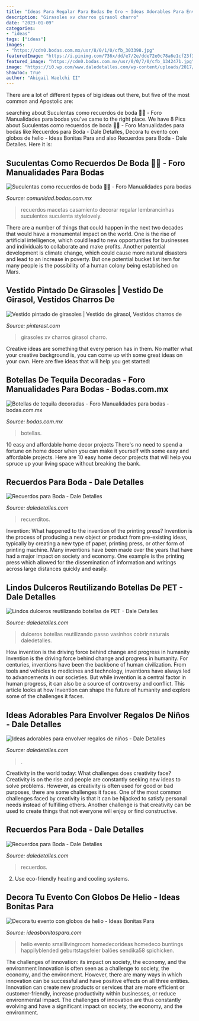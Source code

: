 ```yaml
---
title: "Ideas Para Regalar Para Bodas De Oro ~ Ideas Adorables Para Envolver Regalos De Niños"
description: "Girasoles xv charros girasol charro"
date: "2023-01-09"
categories:
- "ideas"
tags: ["ideas"]
images:
- "https://cdn0.bodas.com.mx/usr/8/0/1/0/cfb_303398.jpg"
featuredImage: "https://i.pinimg.com/736x/dd/e7/2e/dde72e0c78a6e1cf23f38e72bf71deb8.jpg"
featured_image: "https://cdn0.bodas.com.mx/usr/0/0/7/0/cfb_1342471.jpg"
image: "https://i0.wp.com/www.daledetalles.com/wp-content/uploads/2017/08/envolturas-de-animales5.jpg"
ShowToc: true
author: "Abigail Waelchi II"
---
```



There are a lot of different types of big ideas out there, but five of the most common and Apostolic are: 

	

		
searching about Suculentas como recuerdos de boda 🌵🌸 - Foro Manualidades para bodas you've came to the right place. We have 8 Pics about Suculentas como recuerdos de boda 🌵🌸 - Foro Manualidades para bodas like Recuerdos para Boda - Dale Detalles, Decora tu evento con globos de helio - Ideas Bonitas Para and also Recuerdos para Boda - Dale Detalles. Here it is:
		
    
## Suculentas Como Recuerdos De Boda 🌵🌸 - Foro Manualidades Para Bodas

<img loading=lazy src="https://cdn0.bodas.com.mx/usr/0/0/7/0/cfb_1342471.jpg" onerror="this.onerror=null;this.src='https://tse2.mm.bing.net/th?id=OIP.9cZPs7jSQha3yNNqWWxO5gAAAA&amp;pid=15.1';" alt="Suculentas como recuerdos de boda 🌵🌸 - Foro Manualidades para bodas">

_Source: comunidad.bodas.com.mx_

>recuerdos macetas casamiento decorar regalar lembrancinhas suculentos suculenta stylelovely. 

	

There are a number of things that could happen in the next two decades that would have a monumental impact on the world. One is the rise of artificial intelligence, which could lead to new opportunities for businesses and individuals to collaborate and make profits. Another potential development is climate change, which could cause more natural disasters and lead to an increase in poverty. But one potential bucket list item for many people is the possibility of a human colony being established on Mars.

    
## Vestido Pintado De Girasoles | Vestido De Girasol, Vestidos Charros De

<img loading=lazy src="https://i.pinimg.com/736x/dd/e7/2e/dde72e0c78a6e1cf23f38e72bf71deb8.jpg" onerror="this.onerror=null;this.src='https://tse2.mm.bing.net/th?id=OIP.-tyPS1QlTmIu76DpubFRRAHaNm&amp;pid=15.1';" alt="Vestido pintado de girasoles | Vestido de girasol, Vestidos charros de">

_Source: pinterest.com_

>girasoles xv charros girasol charro. 

	

Creative ideas are something that every person has in them. No matter what your creative background is, you can come up with some great ideas on your own. Here are five ideas that will help you get started: 

    
## Botellas De Tequila Decoradas - Foro Manualidades Para Bodas - Bodas.com.mx

<img loading=lazy src="https://cdn0.bodas.com.mx/usr/8/0/1/0/cfb_303398.jpg" onerror="this.onerror=null;this.src='https://tse3.mm.bing.net/th?id=OIP.8G6P0r8jYLyKB2FZvPZNOQAAAA&amp;pid=15.1';" alt="Botellas de tequila decoradas - Foro Manualidades para bodas - bodas.com.mx">

_Source: bodas.com.mx_

>botellas. 

	

10 easy and affordable home decor projects
There's no need to spend a fortune on home decor when you can make it yourself with some easy and affordable projects. Here are 10 easy home decor projects that will help you spruce up your living space without breaking the bank.

    
## Recuerdos Para Boda - Dale Detalles

<img loading=lazy src="https://i1.wp.com/www.daledetalles.com/wp-content/uploads/2016/07/recuerdos-para-boda9.jpg" onerror="this.onerror=null;this.src='https://tse4.mm.bing.net/th?id=OIP.lQflYfZ2RSjierkbLiVXNwHaHm&amp;pid=15.1';" alt="Recuerdos para Boda - Dale Detalles">

_Source: daledetalles.com_

>recuerditos. 

	

Invention: What happened to the invention of the printing press?
Invention is the process of producing a new object or product from pre-existing ideas, typically by creating a new type of paper, printing press, or other form of printing machine. Many inventions have been made over the years that have had a major impact on society and economy. One example is the printing press which allowed for the dissemination of information and writings across large distances quickly and easily.

    
## Lindos Dulceros Reutilizando Botellas De PET - Dale Detalles

<img loading=lazy src="https://i0.wp.com/www.daledetalles.com/wp-content/uploads/2016/08/dulceros-con-envases13.jpg?resize=400%2C266" onerror="this.onerror=null;this.src='https://tse1.mm.bing.net/th?id=OIP.9PvGWch6ooSDp9yGWy1RgQAAAA&amp;pid=15.1';" alt="Lindos dulceros reutilizando botellas de PET - Dale Detalles">

_Source: daledetalles.com_

>dulceros botellas reutilizando passo vasinhos cobrir naturais daledetalles. 

	

How invention is the driving force behind change and progress in humanity
Invention is the driving force behind change and progress in humanity. For centuries, inventions have been the backbone of human civilization. From tools and vehicles to medicines and technology, inventions have always led to advancements in our societies. But while invention is a central factor in human progress, it can also be a source of controversy and conflict. This article looks at how Invention can shape the future of humanity and explore some of the challenges it faces.

    
## Ideas Adorables Para Envolver Regalos De Niños - Dale Detalles

<img loading=lazy src="https://i0.wp.com/www.daledetalles.com/wp-content/uploads/2017/08/envolturas-de-animales5.jpg" onerror="this.onerror=null;this.src='https://tse3.mm.bing.net/th?id=OIP.bry3n63KSNo2C_bBCVgbqgHaH7&amp;pid=15.1';" alt="Ideas adorables para envolver regalos de niños - Dale Detalles">

_Source: daledetalles.com_

>. 

	

Creativity in the world today: What challenges does creativity face?
Creativity is on the rise and people are constantly seeking new ideas to solve problems. However, as creativity is often used for good or bad purposes, there are some challenges it faces. One of the most common challenges faced by creativity is that it can be hijacked to satisfy personal needs instead of fulfilling others. Another challenge is that creativity can be used to create things that not everyone will enjoy or find constructive.

    
## Recuerdos Para Boda - Dale Detalles

<img loading=lazy src="https://i1.wp.com/www.daledetalles.com/wp-content/uploads/2016/07/recuerdos-para-boda20.jpg" onerror="this.onerror=null;this.src='https://tse3.mm.bing.net/th?id=OIP.POHlKd7P-JxbvYD2ohB5BAAAAA&amp;pid=15.1';" alt="Recuerdos para Boda - Dale Detalles">

_Source: daledetalles.com_

>recuerdos. 

	

2. Use eco-friendly heating and cooling systems.

    
## Decora Tu Evento Con Globos De Helio - Ideas Bonitas Para

<img loading=lazy src="http://ideasbonitaspara.com/wp-content/uploads/2016/11/decoracion-de-eventos-con-globos-de-helio.jpg" onerror="this.onerror=null;this.src='https://tse2.mm.bing.net/th?id=OIP.se8bVZn2fyJJFpAmdoSFeAHaLJ&amp;pid=15.1';" alt="Decora tu evento con globos de helio - Ideas Bonitas Para">

_Source: ideasbonitaspara.com_

>helio evento smalllivingroom homedecorideas homedeco buntings happilyblended geburtstagsfeier balões sendika58 spichicken. 

	

The challenges of innovation: its impact on society, the economy, and the environment
Innovation is often seen as a challenge to society, the economy, and the environment. However, there are many ways in which innovation can be successful and have positive effects on all three entities. Innovation can create new products or services that are more efficient or customer-friendly, increase productivity within businesses, or reduce environmental impact. The challenges of innovation are thus constantly evolving and have a significant impact on society, the economy, and the environment.

